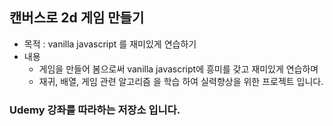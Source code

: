 ## 캔버스로 2d 게임 만들기

- 목적 : vanilla javascript 를 재미있게 연습하기
- 내용
  - 게임을 만들어 봄으로써 vanilla javascript에 흥미를 갖고 재미있게 연습하며
  - 재귀, 배열, 게임 관련 알고리즘 을 학습 하여 실력향상을 위한 프로젝트 입니다.

### Udemy 강좌를 따라하는 저장소 입니다.
